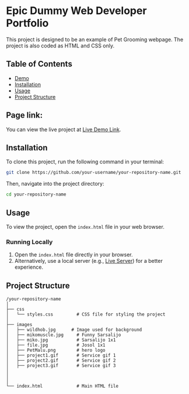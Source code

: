 
# Epic Dummy Web Developer Portfolio

This project is designed to be an example of Pet Grooming webpage. The project is also coded as HTML and CSS only.

## Table of Contents
- [Demo](#demo)
- [Installation](#installation)
- [Usage](#usage)
- [Project Structure](#project-structure)  

## Page link:

You can view the live project at [Live Demo Link]([🌐](https://milkfish1010.github.io/midterm-web-design/)).

## Installation

To clone this project, run the following command in your terminal:

```bash
git clone https://github.com/your-username/your-repository-name.git
```

Then, navigate into the project directory:

```bash
cd your-repository-name
```

## Usage

To view the project, open the `index.html` file in your web browser. 

### Running Locally

1. Open the `index.html` file directly in your browser.
2. Alternatively, use a local server (e.g., [Live Server](https://marketplace.visualstudio.com/items?itemName=ritwickdey.LiveServer)) for a better experience.

## Project Structure

```
/your-repository-name
│
├── css
│   └── styles.css         # CSS file for styling the project
│
├── images
│   ├── wildhob.jpg      # Image used for background
│   ├── mikomuscle.jpg     # Funny Sarsalijo
│   ├── miko.jpg           # Sarsalijo 1x1
│   ├── file.jpg           # Josol 1x1
│   ├── PetMalu.png        # hero logo
│   ├── project1.gif       # Service gif 1
│   ├── project2.gif       # Service gif 2
│   ├── project3.gif       # Service gif 3
│   
│   
│
└── index.html             # Main HTML file
```


